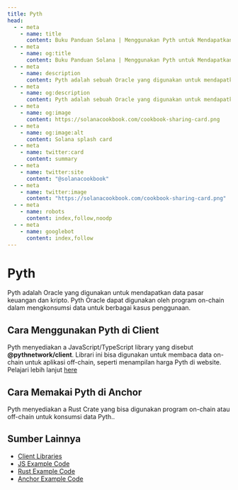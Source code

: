 ```yaml
---
title: Pyth
head:
  - - meta
    - name: title
      content: Buku Panduan Solana | Menggunakan Pyth untuk Mendapatkan OnChain data
  - - meta
    - name: og:title
      content: Buku Panduan Solana | Menggunakan Pyth untuk Mendapatkan OnChain data
  - - meta
    - name: description
      content: Pyth adalah sebuah Oracle yang digunakan untuk mendapatkan real-word financial data secara onChain.
  - - meta
    - name: og:description
      content: Pyth adalah sebuah Oracle yang digunakan untuk mendapatkan real-word financial data secara onChain.
  - - meta
    - name: og:image
      content: https://solanacookbook.com/cookbook-sharing-card.png
  - - meta
    - name: og:image:alt
      content: Solana splash card
  - - meta
    - name: twitter:card
      content: summary
  - - meta
    - name: twitter:site
      content: "@solanacookbook"
  - - meta
    - name: twitter:image
      content: "https://solanacookbook.com/cookbook-sharing-card.png"
  - - meta
    - name: robots
      content: index,follow,noodp
  - - meta
    - name: googlebot
      content: index,follow
---
```


# Pyth

Pyth adalah Oracle yang digunakan untuk mendapatkan data pasar keuangan dan kripto. Pyth Oracle dapat digunakan oleh program on-chain dalam mengkonsumsi data untuk berbagai kasus penggunaan.

## Cara Menggunakan Pyth di Client

Pyth menyediakan a JavaScript/TypeScript library yang disebut **@pythnetwork/client**. Librari ini bisa digunakan untuk membaca data on-chain untuk aplikasi off-chain, seperti menampilan harga Pyth di website.  Pelajari lebih lanjut [here](https://www.npmjs.com/package/@pythnetwork/client)

<SolanaCodeGroup>
  <SolanaCodeGroupItem title="TS" active>

  <template v-slot:default>

@[code](@/code/pyth/client/client.en.ts)

  </template>

  <template v-slot:preview>

@[code](@/code/pyth/client/client.preview.en.ts)

  </template>

  </SolanaCodeGroupItem>

</SolanaCodeGroup>

## Cara Memakai Pyth di Anchor

Pyth menyediakan a Rust Crate yang bisa digunakan program on-chain atau off-chain untuk konsumsi data Pyth..

<SolanaCodeGroup>
  <SolanaCodeGroupItem title="Anchor" active>

  <template v-slot:default>

@[code](@/code/pyth/on-chain/on-chain.en.rs)

  </template>

  <template v-slot:preview>

@[code](@/code/pyth/on-chain/on-chain.preview.en.rs)

  </template>

  </SolanaCodeGroupItem>

</SolanaCodeGroup>

## Sumber Lainnya

- [Client Libraries](https://docs.pyth.network/consumers/client-libraries)
- [JS Example Code](https://github.dev/solana-labs/solana/tree/master/web3.js/examples)
- [Rust Example Code](https://github.com/project-serum/anchor/tree/master/tests/pyth)
- [Anchor Example Code](https://github.com/0xPratik/pyth-anchor-example)
